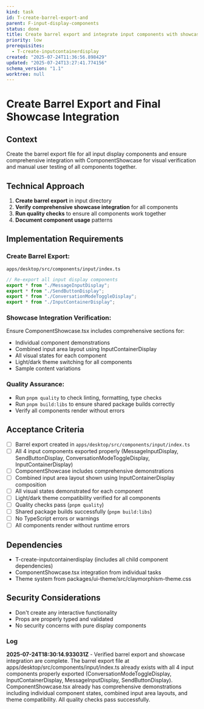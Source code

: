 ```yaml
---
kind: task
id: T-create-barrel-export-and
parent: F-input-display-components
status: done
title: Create barrel export and integrate input components with showcase
priority: low
prerequisites:
  - T-create-inputcontainerdisplay
created: "2025-07-24T11:36:56.898429"
updated: "2025-07-24T13:27:41.774156"
schema_version: "1.1"
worktree: null
---
```


# Create Barrel Export and Final Showcase Integration

## Context

Create the barrel export file for all input display components and ensure comprehensive integration with ComponentShowcase for visual verification and manual user testing of all components together.

## Technical Approach

1. **Create barrel export** in input directory
2. **Verify comprehensive showcase integration** for all components
3. **Run quality checks** to ensure all components work together
4. **Document component usage** patterns

## Implementation Requirements

### Create Barrel Export:

`apps/desktop/src/components/input/index.ts`

```typescript
// Re-export all input display components
export * from "./MessageInputDisplay";
export * from "./SendButtonDisplay";
export * from "./ConversationModeToggleDisplay";
export * from "./InputContainerDisplay";
```

### Showcase Integration Verification:

Ensure ComponentShowcase.tsx includes comprehensive sections for:

- Individual component demonstrations
- Combined input area layout using InputContainerDisplay
- All visual states for each component
- Light/dark theme switching for all components
- Sample content variations

### Quality Assurance:

- Run `pnpm quality` to check linting, formatting, type checks
- Run `pnpm build:libs` to ensure shared package builds correctly
- Verify all components render without errors

## Acceptance Criteria

- [ ] Barrel export created in `apps/desktop/src/components/input/index.ts`
- [ ] All 4 input components exported properly (MessageInputDisplay, SendButtonDisplay, ConversationModeToggleDisplay, InputContainerDisplay)
- [ ] ComponentShowcase includes comprehensive demonstrations
- [ ] Combined input area layout shown using InputContainerDisplay composition
- [ ] All visual states demonstrated for each component
- [ ] Light/dark theme compatibility verified for all components
- [ ] Quality checks pass (`pnpm quality`)
- [ ] Shared package builds successfully (`pnpm build:libs`)
- [ ] No TypeScript errors or warnings
- [ ] All components render without runtime errors

## Dependencies

- T-create-inputcontainerdisplay (includes all child component dependencies)
- ComponentShowcase.tsx integration from individual tasks
- Theme system from packages/ui-theme/src/claymorphism-theme.css

## Security Considerations

- Don't create any interactive functionality
- Props are properly typed and validated
- No security concerns with pure display components

### Log

**2025-07-24T18:30:14.933031Z** - Verified barrel export and showcase integration are complete. The barrel export file at apps/desktop/src/components/input/index.ts already exists with all 4 input components properly exported (ConversationModeToggleDisplay, InputContainerDisplay, MessageInputDisplay, SendButtonDisplay). ComponentShowcase.tsx already has comprehensive demonstrations including individual component states, combined input area layouts, and theme compatibility. All quality checks pass successfully.
